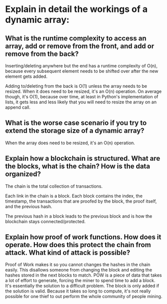 # Explain in detail the workings of a dynamic array:

## What is the runtime complexity to access an array, add or remove from the front, and add or remove from the back?

Inserting/deleting anywhere but the end has a runtime complexity of O(n), because every subsequent element needs to be shifted over after the new element gets added.

Adding to/deleting from the back is O(1) unless the array needs to be resized. When it does need to be resized, it's an O(n) operation. On average though, it's O(1), because over time, at least in Python's implementation of lists, it gets less and less likely that you will need to resize the array on an append call.

## What is the worse case scenario if you try to extend the storage size of a dynamic array?

When the array does need to be resized, it's an O(n) operation.

## Explain how a blockchain is structured. What are the blocks, what is the chain? How is the data organized?

The chain is the total collection of transactions.

Each link in the chain is a block. Each block contains the index, the timestamp, the transactions that are proofed by the block, the proof itself, and the previous hash.

The previous hash in a block leads to the previous block and is how the blockchain stays connected/protected.

## Explain how proof of work functions. How does it operate. How does this protect the chain from attack. What kind of attack is possible?

Proof of Work makes it so you cannot changes the hashes in the chain easily. This disallows someone from changing the block and editing the hashes stored in the next blocks to match. POW is a piece of data that takes a lot of effort to generate, forcing the miner to spend time to add a block. It's essentially the solution to a difficult problem. The block is only added if the solution is valid. Because it takes so long to compute, it's not really possible for one thief to out perform the whole community of people mining.
